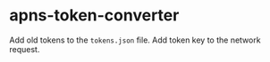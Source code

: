 # apns-token-converter

Add old tokens to the `tokens.json` file.
Add token key to the network request.
